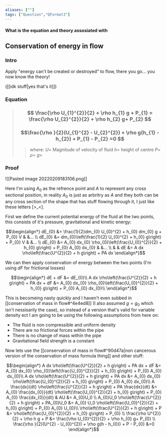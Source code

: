 ```yaml
---
aliases: [""]
tags: ["Question","QFormat3"]
---
```


#### What is the equation and theory assosiated with
## Conservation of energy in flow
### Intro

Apply "energy can't be created or destroyed" to flow, there you go... you now know the theory!

([[idk stuff|yes that's it]])

### Equation
> ### $$ \frac{\rho U_{1}^{2}}{2}  + \rho h_{1} g + P_{1}  =  \frac{\rho U_{2}^{2}}{2}  + \rho h_{2} g+ P_{2} $$
> ### $$\frac{\rho }{2}(U_{1}^{2} - U_{2}^{2})  + \rho g(h_{1} - h_{2})  + P_{1} - P_{2} =0 $$ 
>> where:
>> $U=$ Magnitude of velocity of fluid 
>> $h=$ height of centre 
>> $P=$
>> $\rho=$
>> $g=$

### Proof

![[Pasted image 20220209183106.png]]

Here I'm using $A_{0}$ as the refrence point and $A$ to represent any cross sectional position, in reality $A_{0}$ is just as arbritry as $A$ and they both can be any cross section of the shape that has stuff flowing through it, I just like these letters [>\_<]. 

First we define the current potential energy of the fluid at the two points, this consists of it's pressure, gravitational and kinetic energy:

$$\begin{align*}
dE_{0} &= \frac{1}{2}dm_{0} U_{0}^{2} + h_{0} dm_{0} g + P_{0} V & &... \\
dE_{0} &= dm_{0}\left(\frac{1}{2} U_{0}^{2} + h_{0} g\right) + P_{0} V & &... \\
dE_{0} &= A_{0} dx_{0} \rho_{0}\left(\frac{U_{0}^{2}}{2}  + h_{0} g\right) + P_{0} A_{0} dx_{0} & &... \\
& & dE &= A dx \rho\left(\frac{U^{2}}{2}  + h g\right) + PA dx
\end{align*}$$

We can then apply conservation of energy between the two points (I'm using $dF$ for frictional losses)

$$\begin{align*}
dE + dF &= dE_{0}\\
A dx \rho\left(\frac{U^{2}}{2}  + h g\right) + PA dx + dF &= A_{0} dx_{0} \rho_{0}\left(\frac{U_{0}^{2}}{2}  + h_{0} g\right) + P_{0} A_{0} dx_{0}\\
\end{align*}$$

This is becomeing nasty quickly and I haven't even subbed in [[conservation of mass in flow#^4e4ed8]] (I also assumed $g=g_{0}$ which isn't nessisarily the case), so instead of a version that's valid for variable density ect I am going to be using the following assumptions from here on:
- The fluid is non compressible and uniform density
- There are no frictional forces within the pipe
- There is no change of mass within the pipe
- Gravitational field strength is a constant

Now lets use the [[conservation of mass in flow#^90d47a|non cancerous version of the conservation of mass formula thing]] and other stuff:

$$\begin{align*}
A dx \rho\left(\frac{U^{2}}{2}  + h g\right) + PA dx + dF &= A_{0} dx_{0} \rho_{0}\left(\frac{U_{0}^{2}}{2}  + h_{0} g\right) + P_{0} A_{0} dx_{0}\\
A dx \rho\left(\frac{U^{2}}{2}  + h g\right) + PA dx  &= A_{0} dx_{0} \rho\left(\frac{U_{0}^{2}}{2}  + h_{0} g\right) + P_{0} A_{0} dx_{0}\\
A \frac{dx}{dt} \rho\left(\frac{U^{2}}{2}  + h g\right) + PA \frac{dx}{dt}  &= A_{0} \frac{dx_{0}}{dt} \rho\left(\frac{U_{0}^{2}}{2}  + h_{0} g\right) + P_{0} A_{0} \frac{dx_{0}}{dt} & AU &= A_{0}U_0 \\
A_{0}U_0 \rho\left(\frac{U^{2}}{2}  + h g\right) + PA_{0}U_0  &= A_{0} U_0 \rho\left(\frac{U_{0}^{2}}{2}  + h_{0} g\right) + P_{0} A_{0} U_{0}\\
 \rho\left(\frac{U^{2}}{2}  + h g\right) + P  &=  \rho\left(\frac{U_{0}^{2}}{2}  + h_{0} g\right) + P_{0} \\
\frac{\rho U^{2}}{2}  + \rho h g + P  &=  \frac{\rho U_{0}^{2}}{2}  + \rho h_{0} g+ P_{0} \\
\frac{\rho }{2}(U^{2} - U_{0}^{2})  + \rho g(h - h_{0})  + P - P_{0} &=0
\end{align*}$$